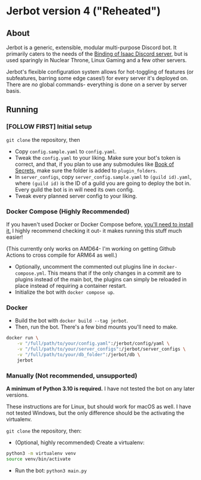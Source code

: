 # Jerbot version 4 ("Reheated")

## About
Jerbot is a generic, extensible, modular multi-purpose Discord bot. It primarily caters to the needs of the [Binding of Isaac Discord server](https://discord.gg/isaac), but is used sparingly in Nuclear Throne, Linux Gaming and a few other servers. 

Jerbot's flexible configuration system allows for hot-toggling of features (or subfeatures, barring some edge cases!) for every server it's deployed on. There are *no* global commands- everything is done on a server by server basis.


## Running
### [FOLLOW FIRST] Initial setup
`git clone` the repository, then
- Copy `config.sample.yaml` to `config.yaml`.
- Tweak the `config.yaml` to your liking. Make sure your bot's token is correct, and that, if you plan to use any submodules like [Book of Secrets](https://github.com/boi-community/book-of-secrets), make sure the folder is added to `plugin_folders`.
- In `server_configs`, copy `server_config.sample.yaml` to `(guild id).yaml`, where `(guild id)` is the ID of a guild you are going to deploy the bot in. Every guild the bot is in will need its own config.
- Tweak every planned server config to your liking.


### Docker Compose (Highly Recommended)
If you haven't used Docker or Docker Compose before, [you'll need to install it.](https://docs.docker.com/engine/install/) I highly recommend checking it out- it makes running this stuff much easier!

(This currently only works on AMD64- I'm working on getting Github Actions to cross compile for ARM64 as well.)

- Optionally, uncomment the commented out plugins line in `docker-compose.yml`. This means that if the only changes in a commit are to plugins instead of the main bot, the plugins can simply be reloaded in place instead of requiring a container restart.
- Initialize the bot with `docker compose up`.


### Docker
- Build the bot with `docker build --tag jerbot`.
- Then, run the bot. There's a few bind mounts you'll need to make.
```bash
docker run \
    -v "/full/path/to/your/config.yaml":/jerbot/config/yaml \
    -v "/full/path/to/your/server_configs":/jerbot/server_configs \
    -v "/full/path/to/your/db_folder":/jerbot/db \
    jerbot
```

### Manually (Not recommended, unsupported)
**A minimum of Python 3.10 is required.** I have not tested the bot on any later versions.

These instructions are for Linux, but should work for macOS as well. I have not tested Windows, but the only difference should be the activating the virtualenv.

`git clone` the repository, then:

- (Optional, highly recommended) Create a virtualenv:
```bash
python3 -m virtualenv venv
source venv/bin/activate
```
- Run the bot: `python3 main.py`